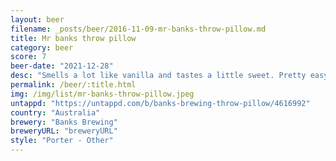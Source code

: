 ```yaml
---
layout: beer
filename: _posts/beer/2016-11-09-mr-banks-throw-pillow.md
title: Mr banks throw pillow
category: beer
score: 7
beer-date: "2021-12-28"
desc: "Smells a lot like vanilla and tastes a little sweet. Pretty easy to drink but not exciting"
permalink: /beer/:title.html
img: /img/list/mr-banks-throw-pillow.jpeg
untappd: "https://untappd.com/b/banks-brewing-throw-pillow/4616992"
country: "Australia"
brewery: "Banks Brewing"
breweryURL: "breweryURL"
style: "Porter - Other"
---
```

